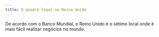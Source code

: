 ```yaml
---
title: O quadro legal no Reino Unido
---
```

De acordo com o Banco Mundial, o Reino Unido é o sétimo local onde é mais fácil realizar negócios no mundo. 
